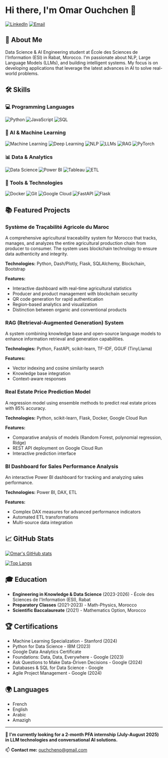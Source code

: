 # Hi there, I'm Omar Ouchchen 👋

[![LinkedIn](https://img.shields.io/badge/LinkedIn-0077B5?style=for-the-badge&logo=linkedin&logoColor=white)](https://www.linkedin.com/in/omar-ouchchen-11b579221)
[![Email](https://img.shields.io/badge/Email-D14836?style=for-the-badge&logo=gmail&logoColor=white)](mailto:ouchcheno@gmail.com)

## 🚀 About Me
Data Science & AI Engineering student at École des Sciences de l'Information (ESI) in Rabat, Morocco. I'm passionate about NLP, Large Language Models (LLMs), and building intelligent systems. My focus is on developing applications that leverage the latest advances in AI to solve real-world problems.

## 🛠️ Skills

### 💻 Programming Languages
![Python](https://img.shields.io/badge/Python-3776AB?style=flat&logo=python&logoColor=white)
![JavaScript](https://img.shields.io/badge/JavaScript-F7DF1E?style=flat&logo=javascript&logoColor=black)
![SQL](https://img.shields.io/badge/SQL-4479A1?style=flat&logo=postgresql&logoColor=white)

### 🧠 AI & Machine Learning
![Machine Learning](https://img.shields.io/badge/Machine_Learning-00599C?style=flat)
![Deep Learning](https://img.shields.io/badge/Deep_Learning-FF6F00?style=flat)
![NLP](https://img.shields.io/badge/NLP-4B8BBE?style=flat)
![LLMs](https://img.shields.io/badge/LLMs-00FFFF?style=flat)
![RAG](https://img.shields.io/badge/RAG-74aa9c?style=flat)
![PyTorch](https://img.shields.io/badge/PyTorch-EE4C2C?style=flat&logo=pytorch&logoColor=white)

### 📊 Data & Analytics
![Data Science](https://img.shields.io/badge/Data_Science-00599C?style=flat)
![Power BI](https://img.shields.io/badge/Power_BI-F2C811?style=flat&logo=powerbi&logoColor=black)
![Tableau](https://img.shields.io/badge/Tableau-E97627?style=flat&logo=tableau&logoColor=white)
![ETL](https://img.shields.io/badge/ETL-025E8C?style=flat)

### 🔧 Tools & Technologies
![Docker](https://img.shields.io/badge/Docker-2496ED?style=flat&logo=docker&logoColor=white)
![Git](https://img.shields.io/badge/Git-F05032?style=flat&logo=git&logoColor=white)
![Google Cloud](https://img.shields.io/badge/Google_Cloud-4285F4?style=flat&logo=googlecloud&logoColor=white)
![FastAPI](https://img.shields.io/badge/FastAPI-009688?style=flat&logo=fastapi&logoColor=white)
![Flask](https://img.shields.io/badge/Flask-000000?style=flat&logo=flask&logoColor=white)

## 📚 Featured Projects

### Système de Traçabilité Agricole du Maroc
A comprehensive agricultural traceability system for Morocco that tracks, manages, and analyzes the entire agricultural production chain from producer to consumer. The system uses blockchain technology to ensure data authenticity and integrity.

**Technologies:** Python, Dash/Plotly, Flask, SQLAlchemy, Blockchain, Bootstrap

**Features:**
- Interactive dashboard with real-time agricultural statistics
- Producer and product management with blockchain security
- QR code generation for rapid authentication
- Region-based analytics and visualization
- Distinction between organic and conventional products

### RAG (Retrieval-Augmented Generation) System
A system combining knowledge base and open-source language models to enhance information retrieval and generation capabilities.

**Technologies:** Python, FastAPI, scikit-learn, TF-IDF, GGUF (TinyLlama)

**Features:**
- Vector indexing and cosine similarity search
- Knowledge base integration
- Context-aware responses

### Real Estate Price Prediction Model
A regression model using ensemble methods to predict real estate prices with 85% accuracy.

**Technologies:** Python, scikit-learn, Flask, Docker, Google Cloud Run

**Features:**
- Comparative analysis of models (Random Forest, polynomial regression, Ridge)
- REST API deployment on Google Cloud Run
- Interactive prediction interface

### BI Dashboard for Sales Performance Analysis
An interactive Power BI dashboard for tracking and analyzing sales performance.

**Technologies:** Power BI, DAX, ETL

**Features:**
- Complex DAX measures for advanced performance indicators
- Automated ETL transformations
- Multi-source data integration

## 📈 GitHub Stats

[![Omar's GitHub stats](https://github-readme-stats.vercel.app/api?username=ouchchenomar&show_icons=true&theme=dracula)](https://github.com/anuraghazra/github-readme-stats)

[![Top Langs](https://github-readme-stats.vercel.app/api/top-langs/?username=ouchchenomar&layout=compact&theme=dracula)](https://github.com/anuraghazra/github-readme-stats)

## 🎓 Education
- **Engineering in Knowledge & Data Science** (2023-2026) - École des Sciences de l'Information (ESI), Rabat
- **Preparatory Classes** (2021-2023) - Math-Physics, Morocco
- **Scientific Baccalaureate** (2021) - Mathematics Option, Morocco

## 🏆 Certifications
- Machine Learning Specialization - Stanford (2024)
- Python for Data Science - IBM (2023)
- Google Data Analytics Certificate
- Foundations: Data, Data, Everywhere - Google (2023)
- Ask Questions to Make Data-Driven Decisions - Google (2024)
- Databases & SQL for Data Science - Google
- Agile Project Management - Google (2024)

## 🌍 Languages
- French
- English
- Arabic
- Amazigh

---

💬 **I'm currently looking for a 2-month PFA internship (July-August 2025) in LLM technologies and conversational AI solutions.**

📫 **Contact me:** ouchcheno@gmail.com
